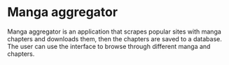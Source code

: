 # Manga aggregator

Manga aggregator is an application that scrapes popular sites with manga chapters and downloads them, then the chapters are saved to a database. The user can use the interface to browse through different manga and chapters.
